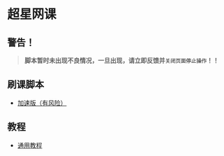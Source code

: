 # 超星网课

## 警告！

> **脚本暂时未出现不良情况，一旦出现，请立即反馈并`关闭页面停止操作`！！**

## 刷课脚本

- [加速版（有风险）](./resources/jiasu.md)

## 教程

- [通用教程](./tutorial.md)
